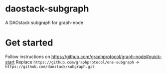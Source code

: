 # daostack-subgraph
A DAOstack subgraph for graph-node

# Get started

Follow instructions on https://github.com/graphprotocol/graph-node#quick-start
Replace `https://github.com/graphprotocol/ens-subgraph` -> `https://github.com/daostack/subgraph.git`
